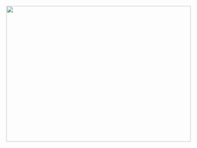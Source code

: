 <p align="center">
  <img width="500" height="370" src="http://giffetteria.it/archivio/manonthemoon17.gif">
</p>
<!---
TheArtemis/TheArtemis is a ✨ special ✨ repository because its `README.md` (this file) appears on your GitHub profile.
You can click the Preview link to take a look at your changes.
--->
